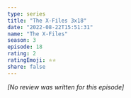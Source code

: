 ```yaml
---
type: series
title: "The X-Files 3x18"
date: "2022-08-22T15:51:31"
name: "The X-Files"
season: 3
episode: 18
rating: 2
ratingEmoji: ⭐️⭐️
share: false
---
```


_[No review was written for this episode]_
